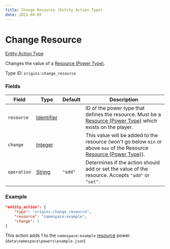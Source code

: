 ```yaml
---
title: Change Resource (Entity Action Type)
date: 2021-04-05
---
```


# Change Resource

[Entity Action Type](../entity_action_types.md)

Changes the value of a [Resource (Power Type)](../power_types/resource.md).

Type ID: `origins:change_resource`

### Fields

Field  | Type | Default | Description
-------|------|---------|-------------
`resource` | [Identifier](../data_types/identifier.md) |  | ID of the power type that defines the resource. Must be a [Resource (Power Type)](../power_types/resource.md) which exists on the player.
`change` | [Integer](../data_types/integer.md) |  | This value will be added to the resource (won't go below `min` or above `max` of the Resource [Resource (Power Type)](../power_types/resource.md)).
`operation` | [String](../data_types/string.md) | `"add"` | Determines if the action should add or set the value of the resource. Accepts `"add"` or `"set"`.

### Example
```json
"entity_action": {
    "type": "origins:change_resource",
    "resource": "namespace:example",
    "change": 1
}
```
This action adds 1 to the `namespace:example` [resource](../power_types/resource.md) power. (`data\namespace\powers\example.json`)